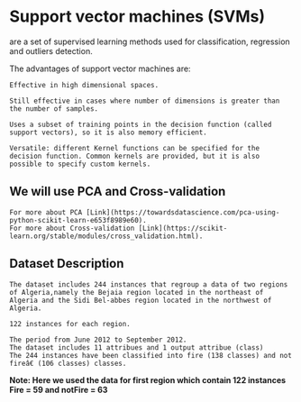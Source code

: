 # Support vector machines (SVMs)
are a set of supervised learning methods used for classification, regression and outliers detection.

The advantages of support vector machines are:
```
Effective in high dimensional spaces.

Still effective in cases where number of dimensions is greater than the number of samples.

Uses a subset of training points in the decision function (called support vectors), so it is also memory efficient.

Versatile: different Kernel functions can be specified for the decision function. Common kernels are provided, but it is also possible to specify custom kernels.
```

## We will use PCA and Cross-validation

```
For more about PCA [Link](https://towardsdatascience.com/pca-using-python-scikit-learn-e653f8989e60).
For more about Cross-validation [Link](https://scikit-learn.org/stable/modules/cross_validation.html).
```
## Dataset Description
```
The dataset includes 244 instances that regroup a data of two regions of Algeria,namely the Bejaia region located in the northeast of Algeria and the Sidi Bel-abbes region located in the northwest of Algeria.

122 instances for each region.

The period from June 2012 to September 2012.
The dataset includes 11 attribues and 1 output attribue (class)
The 244 instances have been classified into fire (138 classes) and not fireâ€ (106 classes) classes.
```
**Note: Here we used the data for first region which contain 122 instances Fire = 59 and notFire = 63**
